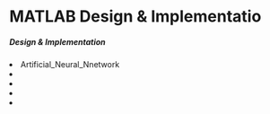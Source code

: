 # MATLAB Design & Implementatio

<h5>Design & Implementation</h5>
<li> Artificial_Neural_Nnetwork </li>
<li>  </li>
<li>  </li>
<li>  </li>
<li>  </li>
